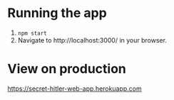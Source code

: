 # Running the app
1. ```npm start```
2. Navigate to http://localhost:3000/ in your browser.

# View on production
https://secret-hitler-web-app.herokuapp.com
